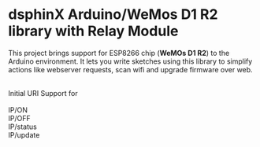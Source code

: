 
<h1> dsphinX Arduino/WeMos D1 R2 library with Relay Module  </h1>

This project brings support for ESP8266 chip (<b>WeMOs D1 R2</b>) to the Arduino environment. It lets you write sketches using this library to simplify actions like webserver requests, scan wifi  and upgrade firmware over web.

<br/>
Initial URI Support for 
<br/>
<br/>
IP/ON<br/>
IP/OFF<br/>
IP/status<br/>
IP/update<br/>
<br/>

 
